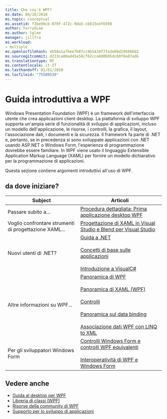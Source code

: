 ```yaml
---
title: Che cos'è WPF?
ms.date: 04/16/2018
ms.topic: conceptual
ms.assetid: f3be98cb-870f-472c-9da5-cb815e4f6598
author: TerryGLee
ms.author: tglee
manager: jillfra
ms.workload:
- multiple
ms.openlocfilehash: eb58a1a7bee7b07cc9b5434f7fa3e6bd295060d2
ms.sourcegitcommit: d233ca00ad45e50cf62cca0d0b95dc69f0a87ad6
ms.translationtype: MT
ms.contentlocale: it-IT
ms.lasthandoff: 01/01/2020
ms.locfileid: "75589539"
---
```

# <a name="get-started-with-wpf"></a>Guida introduttiva a WPF

Windows Presentation Foundation (WPF) è un framework dell'interfaccia utente che crea applicazioni client desktop. La piattaforma di sviluppo WPF supporta un'ampia serie di funzionalità di sviluppo di applicazioni, incluso un modello dell'applicazione, le risorse, i controlli, la grafica, il layout, l'associazione dati, i documenti e la sicurezza. Il framework fa parte di .NET e, pertanto, se in precedenza si sono sviluppate applicazioni con .NET usando ASP.NET o Windows Form, l'esperienza di programmazione dovrebbe essere familiare. In WPF viene usato il linguaggio Extensible Application Markup Language (XAML) per fornire un modello dichiarativo per la programmazione di applicazioni.

Questa sezione contiene argomenti introduttivi all'uso di WPF.

## <a name="where-should-i-start"></a>da dove iniziare?

|Subject|Articoli|
|-|-|
|Passare subito a...|[Procedura dettagliata: Prima applicazione desktop WPF](/dotnet/framework/wpf/getting-started/walkthrough-my-first-wpf-desktop-application)|
|Voglio confrontare strumenti di progettazione XAML...|[Progettazione di XAML in Visual Studio e Blend per Visual Studio](../xaml-tools/designing-xaml-in-visual-studio.md)|
|Nuovi utenti di .NET?|[Guida a .NET](/dotnet/standard/)<br /><br />[Concetti di base sulle applicazioni](/dotnet/standard/application-essentials)<br /><br />[Introduzione a VisualC#](../ide/quickstart-csharp-console.md)|
|Altre informazioni su WPF...|[Panoramica di WPF](/dotnet/framework/wpf/introduction-to-wpf)<br /><br />[Panoramica di XAML (WPF)](/dotnet/framework/wpf/advanced/xaml-overview-wpf)<br /><br />[Controlli](/dotnet/framework/wpf/controls/)<br /><br />[Panoramica sul data binding](/dotnet/desktop-wpf/data/data-binding-overview)<br /><br />[Associazione dati WPF con LINQ to XML](/dotnet/framework/wpf/data/wpf-data-binding-with-linq-to-xml-overview)|
|Per gli sviluppatori Windows Form|[Controlli Windows Form e controlli WPF equivalenti](/dotnet/framework/wpf/advanced/windows-forms-controls-and-equivalent-wpf-controls)<br /><br />[Interoperatività di WPF e Windows Form](/dotnet/framework/wpf/advanced/wpf-and-windows-forms-interoperation)|

## <a name="see-also"></a>Vedere anche

- [Guida al desktop per WPF](/dotnet/desktop-wpf/overview/index)
- [Libreria di classi (WPF)](/dotnet/framework/wpf/class-library-wpf)
- [Risorse della community di WPF](/dotnet/framework/wpf/getting-started/community-feedback)
- [Supporto per lo sviluppo di applicazioni](/dotnet/framework/wpf/app-development/index)
